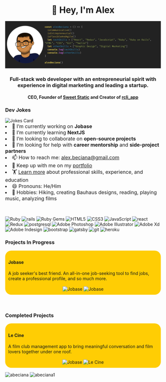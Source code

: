  <h1 align="center">👋 Hey, I'm Alex</h1>

<!-- ![f](/images/GitHub-banner-photo) -->
<img src="./images/GitHub-banner-photo.png" alt="Alex Beciana" />

<h3 align="center">Full-stack web developer with an entrepreneurial spirit with experience in digital marketing and leading a startup.</h3>

<h4 align="center">CEO, Founder of <a href="https://www.sweetstatic.com">Sweet Static</a> and Creator of <a href="https://rubygems.org/gems/rcli_app">rcli_app</a></h4>

<h3>Dev Jokes</h3>
<img src="https://readme-jokes.vercel.app/api" alt="Jokes Card" />

<div style="font-size: 16px">
    <li>🔭 I’m currently working on <strong>Jobase</strong></li>
    <li>🌱 I’m currently learning <strong>NextJS</strong></li>
    <li>👯 I’m looking to collaborate on <strong>open-source projects</strong></li>
    <li>🤔 I’m looking for help with <strong>career mentorship</strong> and <strong>side-project partners</strong></li>
    <li>📫 How to reach me: <a href="mailto:alex.beciana@gmail.com">alex.beciana@gmail.com</a></li>
    <li>🏃 Keep up with me on my <a href="https://alexbeciana.com/" target="_blank" alt="Alex Beciana - Portfolio">portfolio</a></li>
    <li>🏋 <a href="https://www.alexbeciana.com/about" target="_blank" alt="Alex Beciana - Skills, Experience, and Education">Learn more</a> about professional skills, experience, and education </li>
    <li>😄 Pronouns: He/Him</li>
    <li>🎨 Hobbies: Hiking, creating Bauhaus designs, reading, playing music, analyzing films</li>
</div>
<br>
<br>
<!-- - ⚡ Fun fact: ... -->
<!-- - 💬 Ask me about ... -->

<!-- 
<h4>📝 Blog Posts</h4>
 -->
 <p align="left">
 <img src="https://img.icons8.com/color/48/000000/ruby-programming-language.png" alt="Ruby"/>
 <img src="https://icongr.am/devicon/rails-original-wordmark.svg?size=128&color=currentColor" alt="rails" width="40" height="40"/>
 <img src="https://img.icons8.com/color/48/000000/ruby-gem.png" alt="Ruby Gems" />
 <img src="https://img.icons8.com/color/48/000000/html-5.png" alt="HTML5" />
 <img src="https://img.icons8.com/color/48/000000/css3.png" alt="CSS3" />
 <img src="https://img.icons8.com/color/48/000000/javascript.png" alt="JavaScript"/>
 <img src="https://icongr.am/devicon/react-original.svg?size=128&color=currentColor" alt="react" width="40" height="40"/>
 <img src="https://img.icons8.com/color/48/000000/redux.png" alt="Redux"/>
 <img src="https://icongr.am/devicon/postgresql-original.svg?size=128&color=currentColor" alt="postgresql" width="40" height="40"/> 
 <img src="https://img.icons8.com/color/48/000000/adobe-photoshop.png" alt="Adobe Photoshop"/>
 <img src="https://img.icons8.com/color/48/000000/adobe-illustrator.png" alt="Adobe Illustrator"/>
 <img src="https://img.icons8.com/color/48/000000/adobe-xd.png" alt="Adobe Xd"/>
 <img src="https://img.icons8.com/color/48/000000/adobe-indesign.png" alt="Adobe Indesign"/>
 <img src="https://icongr.am/devicon/bootstrap-plain.svg?size=128&color=currentColor" alt="bootstrap" width="40" height="40"/>
 <img src="https://www.vectorlogo.zone/logos/gatsbyjs/gatsbyjs-icon.svg" alt="gatsby" width="40" height="40"/> 
 <img src="https://www.vectorlogo.zone/logos/git-scm/git-scm-icon.svg" alt="git" width="40" height="40"/>
 <img src="https://icongr.am/devicon/heroku-original.svg?size=128&color=currentColor" alt="heroku" width="40" height="40"/>
 </p>

<h3>Projects In Progress</h3>
<div style="border-radius: 20px; padding: 2%; background-color: #FFCD04">
    <h4>Jobase</h4>
    A job seeker's best friend. An all-in-one job-seeking tool to find jobs, create a professional profile, and so much more.
    <br>
    <br>
    <div style="text-align: center">
        <img src="https://github-readme-stats.vercel.app/api/pin/?username=abeciana1&repo=email-signature-frontend" alt="Jobase"/>
        <img src="https://github-readme-stats.vercel.app/api/pin/?username=abeciana1&repo=email_signature_backend" alt="Jobase" />
    </div>
</div>
<br>
<br>
<h3>Completed Projects</h3>
<div style="border-radius: 20px; padding: 2%; background-color: #FFCD04">
    <h4>Le Cine</h4>
    A film club management app to bring meaningful conversation and film lovers together under one roof.
    <br>
    <br>
    <div style="text-align: center">
        <img src="https://github-readme-stats.vercel.app/api/pin/?username=abeciana1&repo=le-cine-frontend" alt="Jobase"/>
        <img src="https://github-readme-stats.vercel.app/api/pin/?username=abeciana1&repo=le-cine-backend" alt="Le Cine" />
    </div>
</div>
 <!-- <p>&nbsp;<img align="center" src="https://github-readme-stats.vercel.app/api?username=abeciana1&show_icons=true" alt="abeciana" /></p> -->
<p align="left"><img src="https://github-readme-stats.vercel.app/api/top-langs/?username=abeciana1&layout=compact&hide=html" alt="abeciana" />
 <!-- </p> -->
<!-- <p> -->
<img src="https://github-readme-stats.vercel.app/api?username=abeciana1&show_icons=true" alt="abeciana1" /></p>

